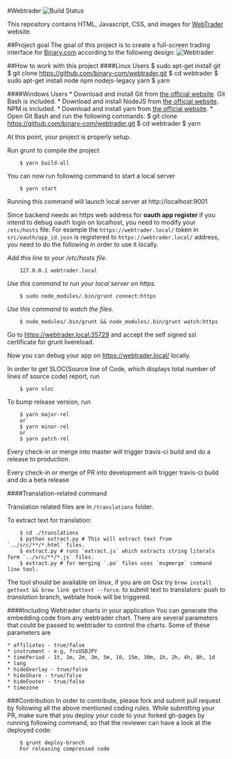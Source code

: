 #Webtrader ![Build Status](https://travis-ci.org/binary-com/webtrader.svg?branch=master)

This repository contains HTML, Javascript, CSS, and images for [WebTrader](http://binary-com.github.io/webtrader) website.

##Project goal
The goal of this project is to create a full-screen trading interface for [Binary.com](https://www.binary.com) according to the following design:
![Webtrader](https://banners.binary.com/misc/webtrader-layout.jpg)

##How to work with this project
####Linux Users
        $ sudo apt-get install git
        $ git clone https://github.com/binary-com/webtrader.git
        $ cd webtrader
        $ sudo apt-get install node npm nodejs-legacy yarn
        $ yarn

####Windows Users
    * Download and install Git from [the official website](https://git-scm.com/download). Git Bash is included.
    * Download and install NodeJS from [the official website](https://www.nodejs.org). NPM is included.
    * Download and install yarn from [the official website](https://yarnpkg.com/docs/install/#windows-tab).
    * Open Git Bash and run the following commands:
        $ git clone https://github.com/binary-com/webtrader.git
        $ cd webtrader
        $ yarn

At this point, your project is properly setup.

Run grunt to compile the project

        $ yarn build-all

You can now run following command to start a local server

        $ yarn start

Running this command will launch local server at http://localhost:9001

Since backend needs an https web address for **oauth app register** if you intend to debug oauth login on localhost,  you need to modify your `/etc/hosts` file. For example the `https://webtrader.local/` token in `src/oauth/app_id.josn` is registered to `https://webtrader.local/` address, you need to do the following in order to use it locally.

*Add this line to your /etc/hosts file.*

        127.0.0.1 webtrader.local

*Use this command to run your local server on https.*

        $ sudo node_modules/.bin/grunt connect:https

*Use this command to watch the files.*

        $ node_modules/.bin/grunt && node_modules/.bin/grunt watch:https

Go to https://webtrader.local:35729 and accept the self signed ssl certificate for grunt livereload.

Now you can debug your app on https://webtrader.local/ locally.

In order to get SLOC(Source line of Code, which displays total number of lines of source code) report, run

        $ yarn sloc

To bump release version, run

        $ yarn major-rel
        or
        $ yarn minor-rel
        or
        $ yarn patch-rel

Every check-in or merge into master will trigger travis-ci build and do a release to production.

Every check-in or merge of PR into development will trigger travis-ci build and do a beta release

####Translation-related command

Translation related files are in `/translations` folder.
    
  To extract text for translation:

        $ cd ./translations
        $ python extract.py # This will extract text from `../src/**/*.html` files.
        $ extract.py # runs `extract.js` which extracts string literals form `../src/**/*.js` files.
        $ extract.py # for merging `.po` files uses `msgmerge` command line tool.

The tool should be available on linux, if you are on Osx try `brew install gettext && brew link gettext --force`.
to submit text to translators: push to *translation* branch, weblate hook will be triggered.

####Including Webtrader charts in your application
You can generate the embedding code from any webtrader chart. There are several parameters that could be passed to webtrader to control the charts.
Some of these parameters are 

    * affiliates - true/false
    * instrument - e.g, frxUSDJPY
    * timePeriod - 1t, 1m, 2m, 3m, 5m, 10, 15m, 30m, 1h, 2h, 4h, 8h, 1d
    * lang
    * hideOverlay - true/false
    * hideShare - true/false
    * hideFooter - true/false
    * timezone

###Contribution
In order to contribute, please fork and submit pull request by following all the above mentioned coding rules.
While submitting your PR, make sure that you deploy your code to your forked gh-pages by running following command, so that the reviewer can have a look at the deployed code:

        $ grunt deploy-branch
        For releasing compressed code
